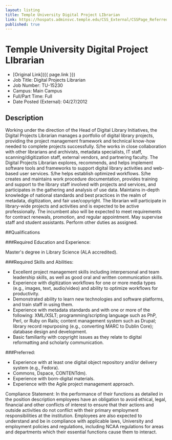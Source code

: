```yaml
---
layout: listing
title: Temple University Digital Project LIbrarian
link: https://hospats.adminsvc.temple.edu/CSS_External/CSSPage_Referred.ASP?Req=TU-15230
published: true
---
```



# Temple University Digital Project LIbrarian

* [Original Link]({{ page.link }})
* Job Title: Digital Projects Librarian
* Job Number: TU-15230
* Campus: Main Campus
* Full/Part Time: Full
* Date Posted (External): 04/27/2012

## Description
Working under the direction of the Head of Digital Library Initiatives, the Digital Projects Librarian manages a portfolio of digital library projects, providing the project management framework and technical know-how needed to complete projects successfully. S/he works in close collaboration with other librarians and archivists, metadata specialists, IT staff, scanning/digitization staff, external vendors, and partnering faculty.
The Digital Projects Librarian explores, recommends, and helps implement software tools and frameworks to support digital library activities and web-based user services. S/he helps establish optimized workflows. S/he creates and maintains work procedure documentation, provides training and support to the library staff involved with projects and services, and participates in the gathering and analysis of use data. Maintains in-depth knowledge of national standards and best practices in the realm of metadata, digitization, and fair use/copyright. The librarian will participate in library-wide projects and activities and is expected to be active professionally. The incumbent also will be expected to meet requirements for contract renewals, promotion, and regular appointment. May supervise staff and student assistants. Perform other duties as assigned.
 
##Qualifications 

###Required Education and Experience:

Master's degree in Library Science (ALA accredited).

 
###Required Skills and Abilities:

* Excellent project management skills including interpersonal and team leadership skills, as well as good oral and written communication skills.
* Experience with digitization workflows for one or more media types (e.g., images, text, audio/video) and ability to optimize workflows for productivity.
* Demonstrated ability to learn new technologies and software platforms, and train staff in using them.
* Experience with metadata standards and with one or more of the following: XML/XSLT; programming/scripting language such as PhP, Perl, or Ruby on Rails; content management system such as Drupal; library record repurposing (e.g., converting MARC to Dublin Core); database design and development.
* Basic familiarity with copyright issues as they relate to digital reformatting and scholarly communication.
 
###Preferred:
* Experience with at least one digital object repository and/or delivery system (e.g., Fedora). 
* Commons, Dspace, CONTENTdm).
* Experience with born-digital materials.
* Experience with the Agile project management approach. 

Compliance Statement: In the performance of their functions as detailed in the position description employees have an obligation to avoid ethical, legal, financial and other conflicts of interest to ensure that their actions and outside activities do not conflict with their primary employment responsibilities at the institution. Employees are also expected to understand and be in compliance with applicable laws, University and employment policies and regulations, including NCAA regulations for areas and departments which their essential functions cause them to interact. 